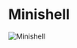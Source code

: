# Minishell

![Minishell](https://github.com/JZJavier/42-Common_Core/assets/76801285/32908690-19ea-407a-b8b3-e6b23a5a9f52)


